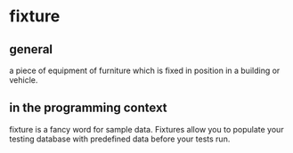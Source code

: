 # fixture

## general
a piece of equipment of furniture which is fixed in position in a building or vehicle.

## in the programming context
fixture is a fancy word for sample data. Fixtures allow you to populate your testing database with predefined data before your tests run.
